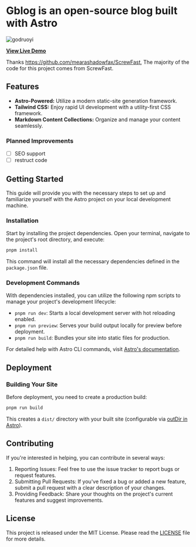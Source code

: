 # Gblog is an open-source blog built with Astro

![godruoyi](https://images.godruoyi.com/logos/gblog-1.png)

**[View Live Demo](https://godruoyi.com)**

Thanks https://github.com/mearashadowfax/ScrewFast, The majority of the code for this project comes from ScrewFast.

## Features

- **Astro-Powered:** Utilize a modern static-site generation framework.
- **Tailwind CSS:** Enjoy rapid UI development with a utility-first CSS framework.
- **Markdown Content Collections:** Organize and manage your content seamlessly.

### Planned Improvements

- [ ] SEO support
- [ ] restruct code

## Getting Started

This guide will provide you with the necessary steps to set up and familiarize yourself with the Astro project on your local development machine.

### Installation

Start by installing the project dependencies. Open your terminal, navigate to the project's root directory, and execute:

```bash
pnpm install
```

This command will install all the necessary dependencies defined in the `package.json` file.

### Development Commands

With dependencies installed, you can utilize the following npm scripts to manage your project's development lifecycle:

- `pnpm run dev`: Starts a local development server with hot reloading enabled.
- `pnpm run preview`: Serves your build output locally for preview before deployment.
- `pnpm run build`: Bundles your site into static files for production.

For detailed help with Astro CLI commands, visit [Astro's documentation](https://docs.astro.build/en/reference/cli-reference/).

## Deployment

### Building Your Site

Before deployment, you need to create a production build:

```bash
pnpm run build
```

This creates a `dist/` directory with your built site (configurable via [outDir in Astro](https://docs.astro.build/en/reference/configuration-reference/#outdir)).

## Contributing

If you're interested in helping, you can contribute in several ways:

1. Reporting Issues: Feel free to use the issue tracker to report bugs or request features.
2. Submitting Pull Requests: If you've fixed a bug or added a new feature, submit a pull request with a clear description of your changes.
3. Providing Feedback: Share your thoughts on the project's current features and suggest improvements.

## License

This project is released under the MIT License. Please read the [LICENSE](https://github.com/godruoyi/gblog/blob/main/LICENSE) file for more details.
